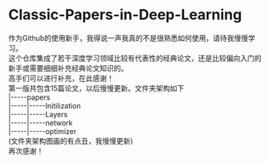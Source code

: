 # Classic-Papers-in-Deep-Learning  
作为Github的使用新手，我得说一声我真的不是很熟悉如何使用，请待我慢慢学习。  
这个仓库集成了若干深度学习领域比较有代表性的经典论文，还是比较偏向入门的新手或需要细细补充经典论文知识的。  
高手们可以进行补充，在此感谢！    
第一版共包含15篇论文，以后慢慢更新。文件夹架构如下  
|-----papers  
|-----|-----Initilization  
|-----|-----Layers  
|-----|-----network  
|-----|-----optimizer  
(文件夹架构图画的有点丑，我慢慢更新)  
再次感谢！  
